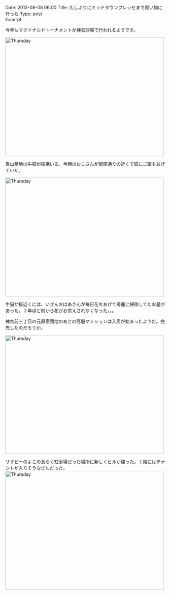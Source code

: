 Date: 2013-08-08  06:00
Title:  久しぶりにミッドタウンプレッセまで買い物に行った
Type: post  
Excerpt:   

今年もマクドナルドトーナメントが神宮球場で行われるようです。

<a href="http://www.flickr.com/photos/hdknr/9463914230/" title="Thursday by hidelafoglia, on Flickr"><img src="https://farm4.staticflickr.com/3780/9463914230_32491f46da.jpg" width="500" height="375" alt="Thursday"></a>

青山墓地は牛猫が結構いる。今朝はおじさんが郵便通りの近くで猫にご飯をあげていた。

<a href="http://www.flickr.com/photos/hdknr/9463918428/" title="Thursday by hidelafoglia, on Flickr"><img src="https://farm3.staticflickr.com/2889/9463918428_67efe3a160.jpg" width="500" height="375" alt="Thursday"></a>

牛猫が板近くには、いぜんおばあさんが毎日花をあげて奇麗に掃除してたお墓があった。２年ほど前から花がお供えされなくなった。。。

神宮前三丁目の元原宿団地のあとの高層マンションは入居が始まったようだ。完売したのだろうか。

<a href="http://www.flickr.com/photos/hdknr/9463921600/" title="Thursday by hidelafoglia, on Flickr"><img src="https://farm6.staticflickr.com/5490/9463921600_95bdbfa491.jpg" width="500" height="375" alt="Thursday"></a>

サザビーのよこの長らく駐車場だった場所に新しくビルが建った。１階にはテナントが入りそうなビルだった。
<a href="http://www.flickr.com/photos/hdknr/9461142931/" title="Thursday by hidelafoglia, on Flickr"><img src="https://farm4.staticflickr.com/3697/9461142931_42e48bc940.jpg" width="500" height="375" alt="Thursday"></a>


